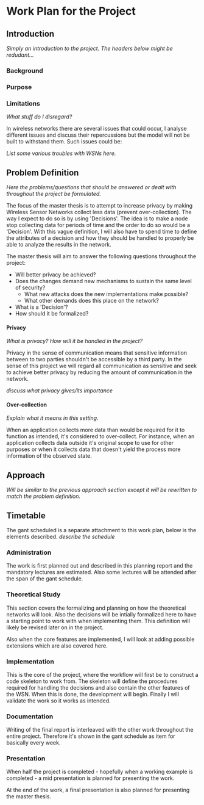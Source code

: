 # Work Plan for the Project

## Introduction

_Simply an introduction to the project. The headers below might be redudant..._

### Background

### Purpose

### Limitations

_What stuff do I disregard?_

In wireless networks there are several issues that could occur, I analyse different issues and discuss their repercussions but the model will not be built to withstand them. Such issues could be:

_List some various troubles with WSNs here._

## Problem Definition
_Here the problems/questions that should be answered or dealt with throughout the project be formulated._

The focus of the master thesis is to attempt to increase privacy by making Wireless Sensor Networks collect less data (prevent over-collection). The way I expect to do so is by using 'Decisions'. The idea is to make a node stop collecting data for periods of time and the order to do so would be a 'Decision'. With this vague definition, I will also have to spend time to define the attributes of a decision and how they should be handled to properly be able to analyze the results in the network.

The master thesis will aim to answer the following questions throughout the project:

* Will better privacy be achieved?
* Does the changes demand new mechanisms to sustain the same level of security? 
  * What new attacks does the new implementations make possible?
  * What other demands does this place on the network?
* What is a 'Decision'?
* How should it be formalized? 

#### Privacy
_What is privacy? How will it be handled in the project?_

Privacy in the sense of communication means that sensitive information between to two parties shouldn't be accessible by a third party. In the sense of this project we will regard all communication as sensitive and seek to achieve better privacy by reducing the amount of communication in the network. 

_discuss what privacy gives/its importance_

#### Over-collection
_Explain what it means in this setting._

When an application collects more data than would be required for it to function as intended, it's considered to over-collect. For instance, when an application collects data outside it's original scope to use for other purposes or when it collects data that doesn't yield the process more information of the observed state. 

## Approach

_Will be similar to the previous approach section except it will be rewritten to match the problem definition._

## Timetable


The gant scheduled is a separate attachment to this work plan, below is the elements described.
_describe the schedule_

### Administration

The work is first planned out and described in this planning report and the mandatory lectures are estimated. Also some lectures will be attended after the span of the gant schedule. 

### Theoretical Study

This section covers the formalizing and planning on how the theoretical networks will look. Also the decisions will be intially formalized here to have a starting point to work with when implementing them. This definition will likely be revised later on in the project. 

Also when the core features are implemented, I will look at adding possible extensions which are also covered here. 

### Implementation

This is the core of the project, where the workflow will first be to construct a code skeleton to work from. The skeleton will define the procedures required for handling the decisions and also contain the other features of the WSN. When this is done, the development will begin. Finally I will validate the work so it works as intended. 

### Documentation

Writing of the final report is interleaved with the other work throughout the entire project. Therefore it's shown in the gant schedule as item for basically every week. 

### Presentation

When half the project is completed - hopefully when a working example is completed - a mid presentation is planned for presenting the work. 

At the end of the work, a final presentation is also planned for presenting the master thesis.
